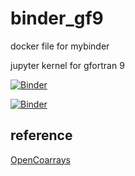 # binder_gf9
docker file for mybinder 

 jupyter kernel for gfortran 9 


[![Binder](https://mybinder.org/badge_logo.svg)](https://mybinder.org/v2/gh/f66blog/binder_gf9/master?urlpath=lab/tree/examples/example.ipynb)

[![Binder](https://mybinder.org/badge_logo.svg)](https://mybinder.org/v2/gh/f66blog/binder_gf9/master?urlpath=tree/examples/example.ipynb)


## reference
[OpenCoarrays](https://github.com/sourceryinstitute/OpenCoarrays)
